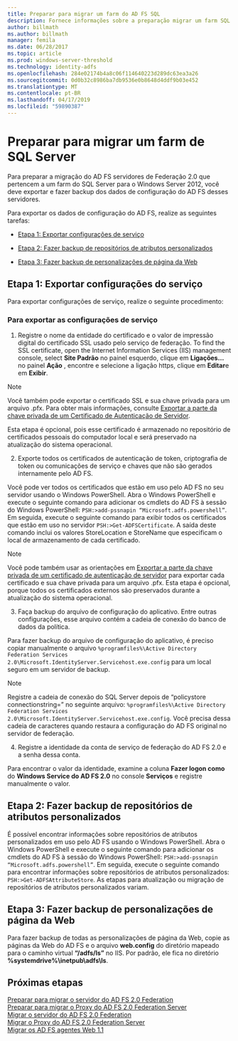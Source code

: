 ```yaml
---
title: Preparar para migrar um farm do AD FS SQL
description: Fornece informações sobre a preparação migrar um farm SQL server do AD FS para o Windows Server 2012.
author: billmath
ms.author: billmath
manager: femila
ms.date: 06/28/2017
ms.topic: article
ms.prod: windows-server-threshold
ms.technology: identity-adfs
ms.openlocfilehash: 284e02174b4a8c06f114640223d289dc63ea3a26
ms.sourcegitcommit: 0d0b32c8986ba7db9536e0b8648d4ddf9b03e452
ms.translationtype: MT
ms.contentlocale: pt-BR
ms.lasthandoff: 04/17/2019
ms.locfileid: "59890387"
---
```

# <a name="prepare-to-migrate-a-sql-server-farm"></a>Preparar para migrar um farm de SQL Server  
 Para preparar a migração do AD FS servidores de Federação 2.0 que pertencem a um farm do SQL Server para o Windows Server 2012, você deve exportar e fazer backup dos dados de configuração do AD FS desses servidores.  
  
 Para exportar os dados de configuração do AD FS, realize as seguintes tarefas:  
  
-   [Etapa 1: Exportar configurações de serviço](#step-1-export-service-settings)  
  
-   [Etapa 2: Fazer backup de repositórios de atributos personalizados](#step-2-back-up-custom-attribute-stores)  
  
-   [Etapa 3: Fazer backup de personalizações de página da Web](#step-3-back-up-webpage-customizations)  
  
## <a name="step-1-export-service-settings"></a>Etapa 1: Exportar configurações do serviço  
 Para exportar configurações de serviço, realize o seguinte procedimento:  
  
### <a name="to-export-service-settings"></a>Para exportar as configurações de serviço  
  
1.  Registre o nome da entidade do certificado e o valor de impressão digital do certificado SSL usado pelo serviço de federação. To find the SSL certificate, open the Internet Information Services (IIS) management console, select **Site Padrão** no painel esquerdo, clique em **Ligações…** no painel **Ação** , encontre e selecione a ligação https, clique em **Editar**e em **Exibir**.  
  
> [!NOTE]
>  Você também pode exportar o certificado SSL e sua chave privada para um arquivo .pfx. Para obter mais informações, consulte [Exportar a parte da chave privada de um Certificado de Autenticação de Servidor](Export-the-Private-Key-Portion-of-a-Server-Authentication-Certificate.md).  
>   
>  Esta etapa é opcional, pois esse certificado é armazenado no repositório de certificados pessoais do computador local e será preservado na atualização do sistema operacional.  
  
2.  Exporte todos os certificados de autenticação de token, criptografia de token ou comunicações de serviço e chaves que não são gerados internamente pelo AD FS.  
  
Você pode ver todos os certificados que estão em uso pelo AD FS no seu servidor usando o Windows PowerShell. Abra o Windows PowerShell e execute o seguinte comando para adicionar os cmdlets do AD FS à sessão do Windows PowerShell: `PSH:>add-pssnapin “Microsoft.adfs.powershell”`. Em seguida, execute o seguinte comando para exibir todos os certificados que estão em uso no servidor `PSH:>Get-ADFSCertificate`. A saída deste comando inclui os valores StoreLocation e StoreName que especificam o local de armazenamento de cada certificado.  
  
> [!NOTE]
>  Você pode também usar as orientações em [Exportar a parte da chave privada de um certificado de autenticação de servidor](Export-the-Private-Key-Portion-of-a-Server-Authentication-Certificate.md) para exportar cada certificado e sua chave privada para um arquivo .pfx. Esta etapa é opcional, porque todos os certificados externos são preservados durante a atualização do sistema operacional.  
  
3.  Faça backup do arquivo de configuração do aplicativo. Entre outras configurações, esse arquivo contém a cadeia de conexão do banco de dados da política.  
  
Para fazer backup do arquivo de configuração do aplicativo, é preciso copiar manualmente o arquivo `%programfiles%\Active Directory Federation Services 2.0\Microsoft.IdentityServer.Servicehost.exe.config` para um local seguro em um servidor de backup.  
  
> [!NOTE]
>  Registre a cadeia de conexão do SQL Server depois de “policystore connectionstring=” no seguinte arquivo:  `%programfiles%\Active Directory Federation Services 2.0\Microsoft.IdentityServer.Servicehost.exe.config`. Você precisa dessa cadeia de caracteres quando restaura a configuração do AD FS original no servidor de federação.  
  
4.  Registre a identidade da conta de serviço de federação do AD FS 2.0 e a senha dessa conta.  
  
Para encontrar o valor da identidade, examine a coluna **Fazer logon como** do **Windows Service do AD FS 2.0** no console **Serviços** e registre manualmente o valor.  
  
## <a name="step-2-back-up-custom-attribute-stores"></a>Etapa 2: Fazer backup de repositórios de atributos personalizados  
 É possível encontrar informações sobre repositórios de atributos personalizados em uso pelo AD FS usando o Windows PowerShell. Abra o Windows PowerShell e execute o seguinte comando para adicionar os cmdlets do AD FS à sessão do Windows PowerShell: `PSH:>add-pssnapin “Microsoft.adfs.powershell”`. Em seguida, execute o seguinte comando para encontrar informações sobre repositórios de atributos personalizados: `PSH:>Get-ADFSAttributeStore`. As etapas para atualização ou migração de repositórios de atributos personalizados variam.  
  
## <a name="step-3-back-up-webpage-customizations"></a>Etapa 3: Fazer backup de personalizações de página da Web  
 Para fazer backup de todas as personalizações de página da Web, copie as páginas da Web do AD FS e o arquivo **web.config** do diretório mapeado para o caminho virtual **“/adfs/ls”** no IIS. Por padrão, ele fica no diretório **%systemdrive%\inetpub\adfs\ls**.  
  
## <a name="next-steps"></a>Próximas etapas
 [Preparar para migrar o servidor do AD FS 2.0 Federation](prepare-to-migrate-ad-fs-fed-server.md)   
 [Preparar para migrar o Proxy do AD FS 2.0 Federation Server](prepare-to-migrate-ad-fs-fed-proxy.md)   
 [Migrar o servidor do AD FS 2.0 Federation](migrate-the-ad-fs-fed-server.md)   
 [Migrar o Proxy do AD FS 2.0 Federation Server](migrate-the-ad-fs-2-fed-server-proxy.md)   
 [Migrar os AD FS agentes Web 1.1](migrate-the-ad-fs-web-agent.md)